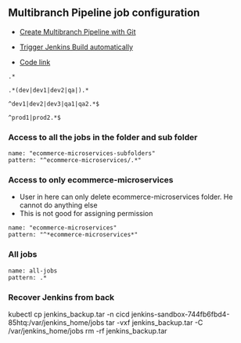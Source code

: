 ## Multibranch Pipeline job configuration
* [Create Multibranch Pipeline with Git](https://www.youtube.com/watch?v=tuxO7ZXplRE&t=1s)

* [Trigger Jenkins Build automatically](https://www.youtube.com/watch?v=CmwTPxdx24Y)

* [Code link](https://github.com/leonardtia1/pipeline-groovy-test.git)
```
.* 

.*(dev|dev1|dev2|qa|).*

^dev1|dev2|dev3|qa1|qa2.*$

^prod1|prod2.*$
```

### Access to all the jobs in the folder and sub folder
```
name: "ecommerce-microservices-subfolders"
pattern: "^ecommerce-microservices/.*"
```

### Access to only ecommerce-microservices 
* User in here can only delete ecommerce-microservices folder. He cannot do anything else
* This is not good for assigning permission
```
name: "ecommerce-microservices"
pattern: "^*ecommerce-microservices*"
```

### All jobs
```
name: all-jobs
pattern: .*
```

### Recover Jenkins from back
kubectl cp jenkins_backup.tar -n cicd jenkins-sandbox-744fb6fbd4-85htq:/var/jenkins_home/jobs
tar -vxf jenkins_backup.tar -C /var/jenkins_home/jobs
rm -rf jenkins_backup.tar